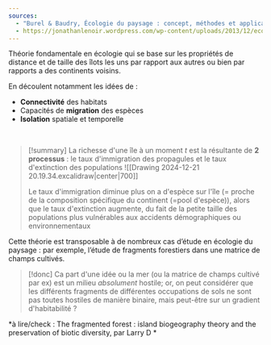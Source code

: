 ```yaml
---
sources:
  - "Burel & Baudry, Écologie du paysage : concept, méthodes et applications (2nde édition)"
  - https://jonathanlenoir.wordpress.com/wp-content/uploads/2013/12/ecologie-du-paysage.pdf
---
```

Théorie fondamentale en écologie qui se base sur les propriétés de distance et
de taille des îlots les uns par rapport aux autres ou bien par rapports a des continents voisins.

En découlent notamment les idées de :
- **Connectivité** des habitats
- Capacités de **migration** des espèces
- **Isolation** spatiale et temporelle
<br>

>[!summary] La richesse d'une île à un moment *t* est la résultante de **2 processus** : le taux d'immigration des propagules et le taux d'extinction des populations
>![[Drawing 2024-12-21 20.19.34.excalidraw|center|700]]
>
>Le taux d'immigration diminue plus on a d'espèce sur l'île (= proche de la composition spécifique du continent (=pool d'espèce)), alors que le taux d'extinction augmente, du fait de la petite taille des populations plus vulnérables aux accidents démographiques ou environnementaux

Cette théorie est transposable à de nombreux cas d’étude en écologie du paysage : par exemple, l’étude de fragments forestiers dans une matrice de champs cultivés.

> [!donc] Ca part d'une idée ou la mer (ou la matrice de champs cultivé par ex) est un milieu *absolument* hostile; or, on peut considérer que les différents fragments de différentes occupations de sols ne sont pas toutes hostiles de manière binaire, mais peut-être sur un gradient d'habitabilité ?

*à lire/check : The fragmented forest : island biogeography theory and the preservation of biotic diversity, par Larry D *
